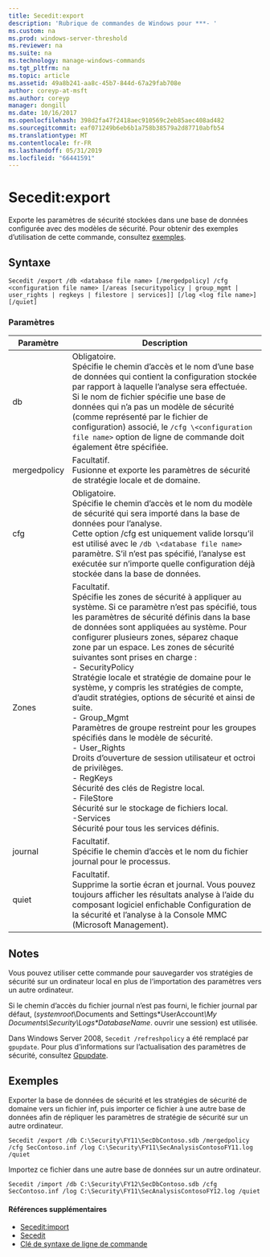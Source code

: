 ```yaml
---
title: Secedit:export
description: 'Rubrique de commandes de Windows pour ***- '
ms.custom: na
ms.prod: windows-server-threshold
ms.reviewer: na
ms.suite: na
ms.technology: manage-windows-commands
ms.tgt_pltfrm: na
ms.topic: article
ms.assetid: 49a8b241-aa8c-45b7-844d-67a29fab708e
author: coreyp-at-msft
ms.author: coreyp
manager: dongill
ms.date: 10/16/2017
ms.openlocfilehash: 398d2fa47f2418aec910569c2eb85aec408ad482
ms.sourcegitcommit: eaf071249b6eb6b1a758b38579a2d87710abfb54
ms.translationtype: MT
ms.contentlocale: fr-FR
ms.lasthandoff: 05/31/2019
ms.locfileid: "66441591"
---
```

# <a name="seceditexport"></a>Secedit:export



Exporte les paramètres de sécurité stockées dans une base de données configurée avec des modèles de sécurité. Pour obtenir des exemples d’utilisation de cette commande, consultez [exemples](#BKMK_Examples).

## <a name="syntax"></a>Syntaxe

```
Secedit /export /db <database file name> [/mergedpolicy] /cfg <configuration file name> [/areas [securitypolicy | group_mgmt | user_rights | regkeys | filestore | services]] [/log <log file name>] [/quiet]
```

### <a name="parameters"></a>Paramètres

|Paramètre|Description|
|---------|-----------|
|db|Obligatoire.</br>Spécifie le chemin d’accès et le nom d’une base de données qui contient la configuration stockée par rapport à laquelle l’analyse sera effectuée.</br>Si le nom de fichier spécifie une base de données qui n’a pas un modèle de sécurité (comme représenté par le fichier de configuration) associé, le `/cfg \<configuration file name>` option de ligne de commande doit également être spécifiée.|
|mergedpolicy|Facultatif.</br>Fusionne et exporte les paramètres de sécurité de stratégie locale et de domaine.|
|cfg|Obligatoire.</br>Spécifie le chemin d’accès et le nom du modèle de sécurité qui sera importé dans la base de données pour l’analyse.</br>Cette option /cfg est uniquement valide lorsqu’il est utilisé avec le `/db \<database file name>` paramètre. S’il n’est pas spécifié, l’analyse est exécutée sur n’importe quelle configuration déjà stockée dans la base de données.|
|Zones|Facultatif.</br>Spécifie les zones de sécurité à appliquer au système. Si ce paramètre n’est pas spécifié, tous les paramètres de sécurité définis dans la base de données sont appliquées au système. Pour configurer plusieurs zones, séparez chaque zone par un espace. Les zones de sécurité suivantes sont prises en charge :</br>-   SecurityPolicy</br>    Stratégie locale et stratégie de domaine pour le système, y compris les stratégies de compte, d’audit stratégies, options de sécurité et ainsi de suite.</br>-   Group_Mgmt</br>    Paramètres de groupe restreint pour les groupes spécifiés dans le modèle de sécurité.</br>-   User_Rights</br>    Droits d’ouverture de session utilisateur et octroi de privilèges.</br>-   RegKeys</br>    Sécurité des clés de Registre local.</br>-   FileStore</br>    Sécurité sur le stockage de fichiers local.</br>-Services</br>    Sécurité pour tous les services définis.|
|journal|Facultatif.</br>Spécifie le chemin d’accès et le nom du fichier journal pour le processus.|
|quiet|Facultatif.</br>Supprime la sortie écran et journal. Vous pouvez toujours afficher les résultats analyse à l’aide du composant logiciel enfichable Configuration de la sécurité et l’analyse à la Console MMC (Microsoft Management).|

## <a name="remarks"></a>Notes

Vous pouvez utiliser cette commande pour sauvegarder vos stratégies de sécurité sur un ordinateur local en plus de l’importation des paramètres vers un autre ordinateur.

Si le chemin d’accès du fichier journal n’est pas fourni, le fichier journal par défaut, (*systemroot*\Documents and Settings\*UserAccount<em>\My Documents\Security\Logs\*DatabaseName</em>. ouvrir une session) est utilisée.

Dans Windows Server 2008, `Secedit /refreshpolicy` a été remplacé par `gpupdate`. Pour plus d’informations sur l’actualisation des paramètres de sécurité, consultez [Gpupdate](gpupdate.md).

## <a name="BKMK_Examples"></a>Exemples

Exporter la base de données de sécurité et les stratégies de sécurité de domaine vers un fichier inf, puis importer ce fichier à une autre base de données afin de répliquer les paramètres de stratégie de sécurité sur un autre ordinateur.
```
Secedit /export /db C:\Security\FY11\SecDbContoso.sdb /mergedpolicy /cfg SecContoso.inf /log C:\Security\FY11\SecAnalysisContosoFY11.log /quiet
```
Importez ce fichier dans une autre base de données sur un autre ordinateur.
```
Secedit /import /db C:\Security\FY12\SecDbContoso.sdb /cfg SecContoso.inf /log C:\Security\FY11\SecAnalysisContosoFY12.log /quiet
```

#### <a name="additional-references"></a>Références supplémentaires

-   [Secedit:import](secedit-import.md)
-   [Secedit](secedit.md)
-   [Clé de syntaxe de ligne de commande](command-line-syntax-key.md)